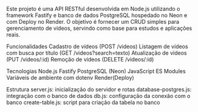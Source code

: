 Este projeto é uma API RESTful desenvolvida em Node.js utilizando o framework Fastify e banco de dados PostgreSQL hospedado no Neon e com Deploy no Render. O objetivo é fornecer um CRUD simples para gerenciamento de vídeos, servindo como base para estudos e aplicações reais.

Funcionalidades
Cadastro de vídeos (POST /videos)
Listagem de vídeos com busca por título (GET /videos?search=texto)
Atualização de vídeos (PUT /videos/:id)
Remoção de vídeos (DELETE /videos/:id)



Tecnologias
Node.js
Fastify
PostgreSQL (Neon)
JavaScript ES Modules
Variáveis de ambiente com dotenv
Render(Deploy)




Estrutura
server.js: inicialização do servidor e rotas
database-postgres.js: integração com o banco de dados
db.js: configuração da conexão com o banco
create-table.js: script para criação da tabela no banco
